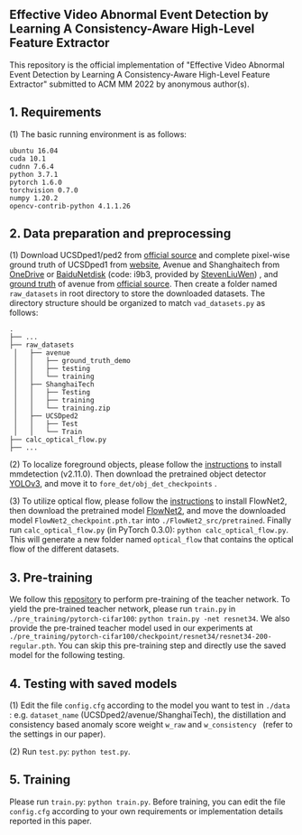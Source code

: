 ## Effective Video Abnormal Event Detection by Learning A Consistency-Aware High-Level Feature Extractor

This repository is the official implementation of "Effective Video Abnormal Event Detection by Learning A Consistency-Aware High-Level Feature Extractor" submitted to ACM MM 2022 by anonymous author(s).

## 1. Requirements

(1) The basic running environment is as follows:

```
ubuntu 16.04
cuda 10.1
cudnn 7.6.4
python 3.7.1
pytorch 1.6.0
torchvision 0.7.0
numpy 1.20.2
opencv-contrib-python 4.1.1.26
```

## 2. Data preparation and preprocessing

(1) Download UCSDped1/ped2 from [official source](http://svcl.ucsd.edu/projects/anomaly/dataset.htm) and complete pixel-wise ground truth of UCSDped1 from [website](https://hci.iwr.uni-heidelberg.de/content/video-parsing-abnormality-detection), Avenue and Shanghaitech from [OneDrive](https://onedrive.live.com/?authkey=%21AMqh2fTSemfrokE&id=3705E349C336415F%215109&cid=3705E349C336415F) or [BaiduNetdisk](https://pan.baidu.com/s/1j0TEt-2Dw3kcfdX-LCF0YQ) (code: i9b3, provided by [StevenLiuWen](https://github.com/StevenLiuWen/ano_pred_cvpr2018)) , and [ground truth](www.cse.cuhk.edu.hk/leojia/projects/detectabnormal/ground_truth_demo.zip) of avenue from [official source](http://www.cse.cuhk.edu.hk/leojia/projects/detectabnormal/dataset.html). Then create a folder named `raw_datasets` in root directory to store the downloaded datasets. The directory structure should be organized to match `vad_datasets.py` as follows: 

```
.
├── ...
├── raw_datasets
 │   ├── avenue
 │   │   ├── ground_truth_demo
 │   │   ├── testing
 │   │   └── training
 │   ├── ShanghaiTech
 │   │   ├── Testing
 │   │   ├── training
 │   │   └── training.zip
 │   ├── UCSDped2
 │   │   ├── Test
 │   │   └── Train
├── calc_optical_flow.py
├── ...
```

(2) To localize foreground objects, please follow the [instructions](https://github.com/open-mmlab/mmdetection/blob/v2.11.0/docs/get_started.md) to install mmdetection (v2.11.0). Then download the pretrained object detector [YOLOv3](https://github.com/open-mmlab/mmdetection/blob/v2.11.0/configs/yolo/README.md), and move it to `fore_det/obj_det_checkpoints` .

(3) To utilize optical flow, please follow the [instructions](https://github.com/vt-vl-lab/flownet2.pytorch) to install FlowNet2, then download the pretrained model  [FlowNet2](https://drive.google.com/file/d/1hF8vS6YeHkx3j2pfCeQqqZGwA_PJq_Da/view?usp=sharing), and move the downloaded model `FlowNet2_checkpoint.pth.tar` into `./FlowNet2_src/pretrained`.  Finally run `calc_optical_flow.py` (in PyTorch 0.3.0): `python calc_optical_flow.py`. This will generate a new folder named `optical_flow` that contains the optical flow of the different datasets. 

## 3. Pre-training 

We follow this [repository](https://github.com/weiaicunzai/pytorch-cifar100) to perform pre-training of the teacher network. To yield the pre-trained teacher network, please run `train.py` in `./pre_training/pytorch-cifar100`: `python train.py -net resnet34`. We also provide the pre-trained teacher model used in our experiments at `./pre_training/pytorch-cifar100/checkpoint/resnet34/resnet34-200-regular.pth`.  You can skip this pre-training step and directly use the saved model for the following testing.

## 4.  Testing with saved models

(1) Edit the file `config.cfg` according to the model you want to test in  `./data ` : e.g. `dataset_name` (UCSDped2/avenue/ShanghaiTech), the distillation and consistency based anomaly score weight `w_raw` and `w_consistency ` (refer to the settings in our paper).  

(2) Run  `test.py`: `python test.py`.

## 5. Training

Please run `train.py`: `python train.py`. Before training, you can edit the file `config.cfg` according to your own requirements or implementation details reported in this paper.